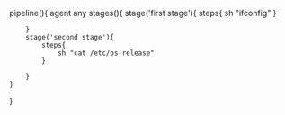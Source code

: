 pipeline(){
    agent any 
    stages(){
        stage('first stage'){
            steps{
                sh "ifconfig"
            }
            
        }
        stage('second stage'){
            steps{
                sh "cat /etc/os-release"
            }
            
        }
    }
    
}
